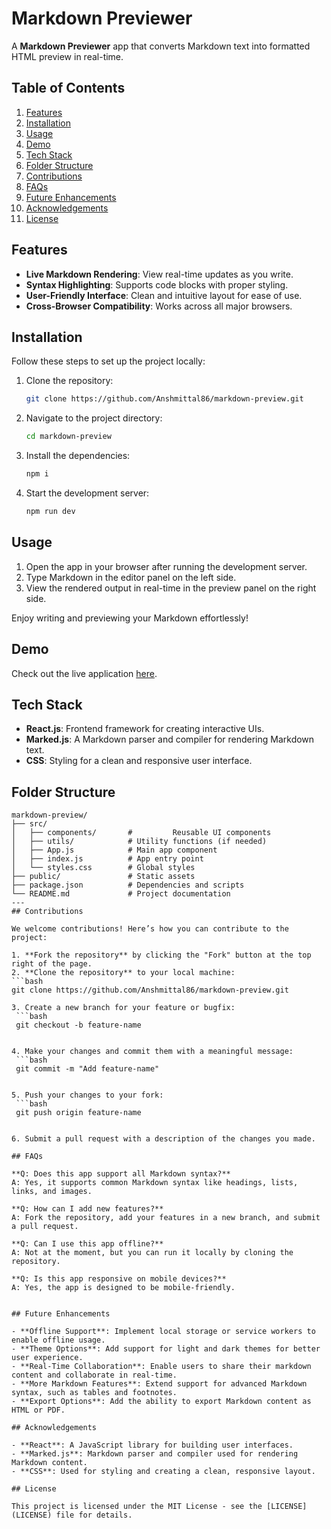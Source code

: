 # Markdown Previewer

A **Markdown Previewer** app that converts Markdown text into formatted HTML preview in real-time.

## Table of Contents
1. [Features](#features)  
2. [Installation](#installation)  
3. [Usage](#usage)  
4. [Demo](#demo)  
5. [Tech Stack](#tech-stack)  
6. [Folder Structure](#folder-structure)  
7. [Contributions](#contributions)  
8. [FAQs](#faqs)  
9. [Future Enhancements](#future-enhancements)  
10. [Acknowledgements](#acknowledgements)  
11. [License](#license)

## Features
- **Live Markdown Rendering**: View real-time updates as you write.
- **Syntax Highlighting**: Supports code blocks with proper styling.
- **User-Friendly Interface**: Clean and intuitive layout for ease of use.
- **Cross-Browser Compatibility**: Works across all major browsers.

## Installation

Follow these steps to set up the project locally:

1. Clone the repository:
   ```bash
   git clone https://github.com/Anshmittal86/markdown-preview.git

2. Navigate to the project directory:
   ```bash
   cd markdown-preview


3. Install the dependencies:
   ```bash
   npm i


4. Start the development server:
   ```bash
   npm run dev

## Usage

1. Open the app in your browser after running the development server.
2. Type Markdown in the editor panel on the left side.
3. View the rendered output in real-time in the preview panel on the right side.

Enjoy writing and previewing your Markdown effortlessly!

## Demo

Check out the live application [here](https://markdown-preview-virid.vercel.app/).  

## Tech Stack

- **React.js**: Frontend framework for creating interactive UIs.
- **Marked.js**: A Markdown parser and compiler for rendering Markdown text.
- **CSS**: Styling for a clean and responsive user interface.

## Folder Structure 
   ```
   markdown-preview/
   ├── src/
   │   ├── components/       #         Reusable UI components
│   ├── utils/            # Utility functions (if needed)
│   ├── App.js            # Main app component
│   ├── index.js          # App entry point
│   └── styles.css        # Global styles
├── public/               # Static assets
├── package.json          # Dependencies and scripts
└── README.md             # Project documentation
---
## Contributions

We welcome contributions! Here’s how you can contribute to the project:

1. **Fork the repository** by clicking the "Fork" button at the top right of the page.
2. **Clone the repository** to your local machine:
   ```bash
   git clone https://github.com/Anshmittal86/markdown-preview.git

3. Create a new branch for your feature or bugfix:
    ```bash
    git checkout -b feature-name


4. Make your changes and commit them with a meaningful message:
    ```bash
    git commit -m "Add feature-name"


5. Push your changes to your fork:
    ```bash
    git push origin feature-name


6. Submit a pull request with a description of the changes you made.

## FAQs

**Q: Does this app support all Markdown syntax?**  
A: Yes, it supports common Markdown syntax like headings, lists, links, and images.

**Q: How can I add new features?**  
A: Fork the repository, add your features in a new branch, and submit a pull request.

**Q: Can I use this app offline?**  
A: Not at the moment, but you can run it locally by cloning the repository.

**Q: Is this app responsive on mobile devices?**  
A: Yes, the app is designed to be mobile-friendly.


## Future Enhancements

- **Offline Support**: Implement local storage or service workers to enable offline usage.
- **Theme Options**: Add support for light and dark themes for better user experience.
- **Real-Time Collaboration**: Enable users to share their markdown content and collaborate in real-time.
- **More Markdown Features**: Extend support for advanced Markdown syntax, such as tables and footnotes.
- **Export Options**: Add the ability to export Markdown content as HTML or PDF.

## Acknowledgements

- **React**: A JavaScript library for building user interfaces.
- **Marked.js**: Markdown parser and compiler used for rendering Markdown content.
- **CSS**: Used for styling and creating a clean, responsive layout.

## License

This project is licensed under the MIT License - see the [LICENSE](LICENSE) file for details.
